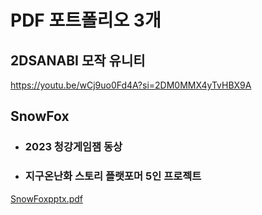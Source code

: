 # PDF 포트폴리오 3개 

## 2DSANABI 모작 유니티
https://youtu.be/wCj9uo0Fd4A?si=2DM0MMX4yTvHBX9A

## SnowFox
* ### 2023 청강게임잼 동상
* ### 지구온난화 스토리 플랫포머 5인 프로젝트
[SnowFoxpptx.pdf](https://github.com/jangeungye/SnowFox1/files/14652535/SnowFoxpptx.pdf)
